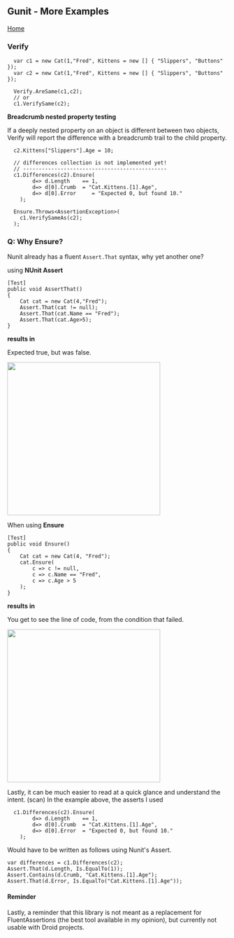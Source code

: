 ## Gunit - More Examples

[Home](../README.md)

### Verify


```
  var c1 = new Cat(1,"Fred", Kittens = new [] { "Slippers", "Buttons" });
  var c2 = new Cat(1,"Fred", Kittens = new [] { "Slippers", "Buttons" });

  Verify.AreSame(c1,c2);
  // or
  c1.VerifySame(c2);
```
**Breadcrumb nested property testing**

If a deeply nested property on an object is different between two objects, Verify will report the difference with a breadcrumb trail to the child property.

```
  c2.Kittens["Slippers"].Age = 10;

  // differences collection is not implemented yet!
  // ----------------------------------------------
  c1.Differences(c2).Ensure( 
        d=> d.Length    == 1,
        d=> d[0].Crumb  = "Cat.Kittens.[1].Age",
        d=> d[0].Error     = "Expected 0, but found 10."
    );

  Ensure.Throws<AssertionException>(
    c1.VerifySameAs(c2);
  );

``` 

### Q: Why Ensure?

Nunit already has a fluent `Assert.That` syntax, why yet another one?

using **NUnit Assert**
```
[Test]
public void AssertThat()
{
    Cat cat = new Cat(4,"Fred");
    Assert.That(cat != null);
    Assert.That(cat.Name == "Fred");
    Assert.That(cat.Age>5);
}
```

**results in**

Expected true, but was false.

<img src='notes/assert-that1.JPG' width=350px/>

When using **Ensure**

```
[Test]
public void Ensure()
{
    Cat cat = new Cat(4, "Fred");
    cat.Ensure(
        c => c != null,
        c => c.Name == "Fred",
        c => c.Age > 5
    );
}

```

**results in**

You get to see the line of code, from the condition that failed.

<img src='notes/ensure1.JPG' width=350px/>

Lastly, it can be much easier to read at a quick glance and understand the intent. (scan) In the example above, the asserts I used

```
  c1.Differences(c2).Ensure( 
        d=> d.Length    == 1,
        d=> d[0].Crumb  = "Cat.Kittens.[1].Age",
        d=> d[0].Error  = "Expected 0, but found 10."
    );
```

Would have to be written as follows using Nunit's Assert.
```
var differences = c1.Differences(c2);
Assert.That(d.Length, Is.EqualTo(1));
Assert.Contains(d.Crumb, "Cat.Kittens.[1].Age");
Assert.That(d.Error, Is.EqualTo("Cat.Kittens.[1].Age"));
```

#### Reminder
Lastly, a reminder that this library is not meant as a replacement for FluentAssertions (the best tool available in my opinion), but currently not usable with Droid projects.